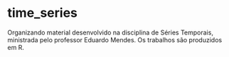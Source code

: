 # time_series
Organizando material desenvolvido na disciplina de Séries Temporais, ministrada pelo professor Eduardo Mendes. Os trabalhos são produzidos em R. 
